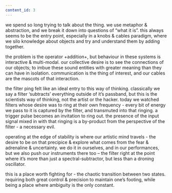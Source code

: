 ```yaml
---
content_id: 3
---
```

we spend so long trying to talk about the thing. we use metaphor & abstraction, and we break it down into questions of “what it is”. this always seems to be the entry point, especially in a knobs & cables paradigm, where we silo knowledge about objects and try and understand them by adding together.

the problem is the operator +addition+, but behaviour in these systems is interactive & multi-modal. our collective desire is to see the connections of our objects; to imbue these sound entities with greater meaning than they can have in isolation. communication is the thing of interest, and our cables are the mascots of that interaction.

the filter ping felt like an ideal entry to this way of thinking. classically we say a filter ‘subtracts’ everything outside of it’s passband, but this is the scientists way of thinking, not the artist or the hacker. today we watched filters whose desire was to ring at their own frequency - every bit of energy we pass to it is captured by the filter, and transmuted into that ringing. a trigger pulse becomes an invitation to ring out. the presence of the input signal mixed in with that ringing is a by-product from the perspective of the filter - a necessary evil.

operating at the edge of stability is where our artistic mind travels - the desire to be on that precipice & explore what comes from the fear & adrenaline & uncertainty. we do it in ourselves, and in our performances, but we also push our instruments there too – the filter right at the point where it’s more than just a spectral-subtractor, but less than a droning oscillator.

this is a place worth fighting for - the chaotic transition between two states. requiring both great control & precision to maintain one’s footing, while being a place where ambiguity is the only constant.